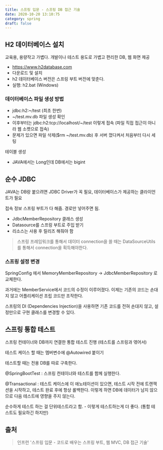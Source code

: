 ```yaml
---
title: 스프링 입문 - 스프링 DB 접근 기술
date: 2020-10-20 13:10:75
category: spring
draft: false
---
```


## H2 데이터베이스 설치

교육용, 용량작고 가볍다. 개발이나 테스트 용도로 가볍고 편리한 DB, 웹 화면 제공
- https://www.h2database.com
- 다운로드 및 설치
- h2 데이터베이스 버전은 스프링 부트 버전에 맞춘다.
- 실행: h2.bat (Windows)

### 데이터베이스 파일 생성 방법
- jdbc:h2:~/test (최초 한번)
- ~/test.mv.db 파일 생성 확인
- 이후부터는 jdbc:h2:tcp://localhost/~/test 이렇게 접속 (파일 직접 접근이 아니라 웹 소켓으로 접속)
- 문제가 있으면 파일 삭제($rm ~/test.mv.db) 후 서버 껐다켜서 처음부터 다시 세팅

테이블 생성
- JAVA에서는 Long인데 DB에서는 bigint


## 순수 JDBC

JAVA는 DB랑 붙으려면 JDBC Driver가 꼭 필요, 데이터베이스가 제공하는 클라이언트가 필요

접속 정보 스프링 부트가 다 해줌. 경로만 넣어주면 됨.

- JdbcMemberRepository 클래스 생성
- Datasource를 스프링 부트로 주입 받기
- 리소스는 사용 후 릴리즈 해줘야 함

> 스프링 프레임워크를 통해서 데이터 connection을 쓸 때는 DataSourceUtils를 통해서 connection을 획득해야한다.

### 스프링 설정 변경
SpringConfig 에서 MemoryMemberRepository -> JdbcMemberRepository 로 교체한다.

과거에는 MemberService에서 코드의 수정이 이루어졌다. 이제는 기존의 코드는 손대지 않고 어플리케이션 조립 코드만 조작한다.

스프링의 DI (Dependencies Injection)을 사용하면 기존 코드를 전혀 손대지 않고, 설정만으로 구현 클래스를 변경할 수 있다.


## 스프링 통합 테스트

스프링 컨테이너와 DB까지 연결한 통합 테스트 진행 (테스트를 스프링과 엮어서)

테스트 케이스 할 때는 멤버변수에 @Autowired 붙이기

테스트할 때는 전용 DB를 따로 구축한다.

@SpringBootTest : 스프링 컨테이너와 테스트를 함께 실행한다.

@Transactional : 테스트 케이스에 이 애노테이션이 있으면, 테스트 시작 전에 트랜잭션을 시작하고, 테스트 완료 후에 항상 롤백한다. 이렇게 하면 DB에 데이터가 남지 않으므로 다음 테스트에 영향을 주지 않는다.

순수하게 테스트 하는 걸 단위테스트라고 함. - 이렇게 테스트하는게 더 좋다. (통합 테스트도 필요하긴 하지만)


## 출처

> 인프런 '스프링 입문 - 코드로 배우는 스프링 부트, 웹 MVC, DB 접근 기술'